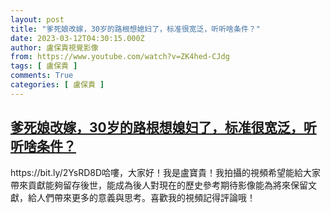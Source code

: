 ```yaml
---
layout: post
title: "爹死娘改嫁，30岁的路根想媳妇了，标准很宽泛，听听啥条件？"
date: 2023-03-12T04:30:15.000Z
author: 盧保貴視覺影像
from: https://www.youtube.com/watch?v=ZK4hed-CJdg
tags: [ 盧保貴 ]
comments: True
categories: [ 盧保貴 ]
---
```

<!--1678595415000-->
[爹死娘改嫁，30岁的路根想媳妇了，标准很宽泛，听听啥条件？](https://www.youtube.com/watch?v=ZK4hed-CJdg)
------

<div>
https://bit.ly/2YsRD8D哈嘍，大家好！我是盧寶貴！我拍攝的視頻希望能給大家帶來貢獻能夠留存後世，能成為後人對現在的歷史參考期待影像能為將來保留文獻，給人們帶來更多的意義與思考。喜歡我的視頻記得評論哦！
</div>
